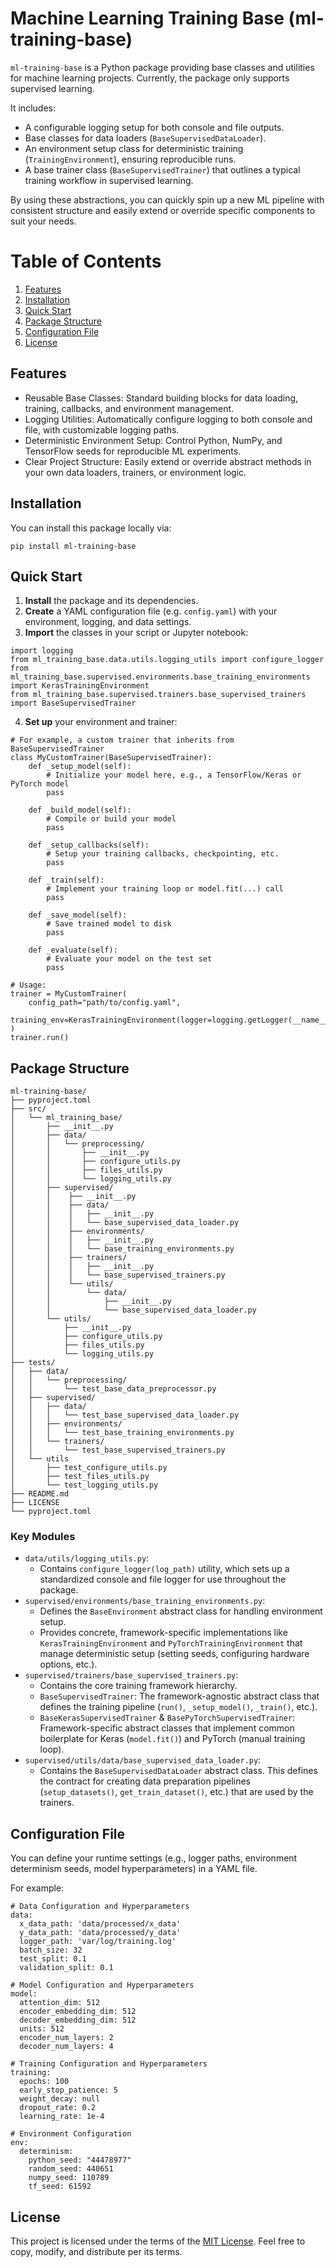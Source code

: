 # Machine Learning Training Base (ml-training-base)

`ml-training-base` is a Python package providing base classes and utilities for machine learning projects. Currently, the package only supports supervised learning.

It includes:
* A configurable logging setup for both console and file outputs. 
* Base classes for data loaders (`BaseSupervisedDataLoader`).
* An environment setup class for deterministic training (`TrainingEnvironment`), ensuring reproducible runs.
* A base trainer class (`BaseSupervisedTrainer`) that outlines a typical training workflow in supervised learning.

By using these abstractions, you can quickly spin up a new ML pipeline with consistent structure and easily extend or override specific components to suit your needs.

# Table of Contents
1. [Features](https://github.com/c-vandenberg/ml-training-base?tab=readme-ov-file#features)
2. [Installation](https://github.com/c-vandenberg/ml-training-base?tab=readme-ov-file#installation)
3. [Quick Start](https://github.com/c-vandenberg/ml-training-base?tab=readme-ov-file#quick-start)
4. [Package Structure](https://github.com/c-vandenberg/ml-training-base?tab=readme-ov-file#package-structure)
5. [Configuration File](https://github.com/c-vandenberg/ml-training-base?tab=readme-ov-file#configuration-file)
6. [License](https://github.com/c-vandenberg/ml-training-base?tab=readme-ov-file#license)

## Features
* Reusable Base Classes: Standard building blocks for data loading, training, callbacks, and environment management. 
* Logging Utilities: Automatically configure logging to both console and file, with customizable logging paths. 
* Deterministic Environment Setup: Control Python, NumPy, and TensorFlow seeds for reproducible ML experiments. 
* Clear Project Structure: Easily extend or override abstract methods in your own data loaders, trainers, or environment logic.

## Installation
You can install this package locally via:
```
pip install ml-training-base
```

## Quick Start
1. **Install** the package and its dependencies.
2. **Create** a YAML configuration file (e.g. `config.yaml`) with your environment, logging, and data settings.
3. **Import** the classes in your script or Jupyter notebook:
```
import logging
from ml_training_base.data.utils.logging_utils import configure_logger
from ml_training_base.supervised.environments.base_training_environments import KerasTrainingEnvironment
from ml_training_base.supervised.trainers.base_supervised_trainers import BaseSupervisedTrainer
```
4. **Set up** your environment and trainer:
```
# For example, a custom trainer that inherits from BaseSupervisedTrainer
class MyCustomTrainer(BaseSupervisedTrainer):
    def _setup_model(self):
        # Initialize your model here, e.g., a TensorFlow/Keras or PyTorch model
        pass

    def _build_model(self):
        # Compile or build your model
        pass

    def _setup_callbacks(self):
        # Setup your training callbacks, checkpointing, etc.
        pass

    def _train(self):
        # Implement your training loop or model.fit(...) call
        pass

    def _save_model(self):
        # Save trained model to disk
        pass

    def _evaluate(self):
        # Evaluate your model on the test set
        pass

# Usage:
trainer = MyCustomTrainer(
    config_path="path/to/config.yaml",
    training_env=KerasTrainingEnvironment(logger=logging.getLogger(__name__))
)
trainer.run()
```

## Package Structure
```
ml-training-base/
├── pyproject.toml
├── src/
│   └── ml_training_base/
│       ├── __init__.py
│       ├── data/
│       │   └── preprocessing/
│       │       ├── __init__.py
│       │       ├── configure_utils.py
│       │       ├── files_utils.py
│       │       └── logging_utils.py
│       ├── supervised/
│       │    ├── __init__.py
│       │    ├── data/
│       │    │   ├── __init__.py
│       │    │   └── base_supervised_data_loader.py
│       │    ├── environments/
│       │    │   ├── __init__.py
│       │    │   └── base_training_environments.py
│       │    ├── trainers/
│       │    │   ├── __init__.py
│       │    │   └── base_supervised_trainers.py
│       │    └── utils/
│       │        └── data/
│       │            ├── __init__.py
│       │            └── base_supervised_data_loader.py
│       └── utils/
│           ├── __init__.py
│           ├── configure_utils.py
│           ├── files_utils.py
│           └── logging_utils.py
├── tests/
│   ├── data/
│   │   └── preprocessing/
│   │       └── test_base_data_preprocessor.py
│   ├── supervised/
│   │   ├── data/
│   │   │   └── test_base_supervised_data_loader.py
│   │   ├── environments/
│   │   │   └── test_base_training_environments.py
│   │   └── trainers/
│   │       └── test_base_supervised_trainers.py
│   └── utils
│       ├── test_configure_utils.py
│       ├── test_files_utils.py
│       └── test_logging_utils.py
├── README.md
├── LICENSE
└── pyproject.toml
```

### Key Modules
* `data/utils/logging_utils.py`:
  * Contains `configure_logger(log_path)` utility, which sets up a standardized console and file logger for use throughout the package.
* `supervised/environments/base_training_environments.py`: 
  * Defines the `BaseEnvironment` abstract class for handling environment setup.
  * Provides concrete, framework-specific implementations like `KerasTrainingEnvironment` and `PyTorchTrainingEnvironment` that manage deterministic setup (setting seeds, configuring hardware options, etc.).
* `supervised/trainers/base_supervised_trainers.py`: 
  * Contains the core training framework hierarchy.
  * `BaseSupervisedTrainer`: The framework-agnostic abstract class that defines the training pipeline (`run()`, `_setup_model()`, `_train()`, etc.).
  * `BaseKerasSupervisedTrainer` & `BasePyTorchSupervisedTrainer`: Framework-specific abstract classes that implement common boilerplate for Keras (`model.fit()`) and PyTorch (manual training loop).
* `supervised/utils/data/base_supervised_data_loader.py`: 
  * Contains the `BaseSupervisedDataLoader` abstract class. This defines the contract for creating data preparation pipelines (`setup_datasets()`, `get_train_dataset()`, etc.) that are used by the trainers.

## Configuration File
You can define your runtime settings (e.g., logger paths, environment determinism seeds, model hyperparameters) in a YAML file. 

For example:
```
# Data Configuration and Hyperparameters
data:
  x_data_path: 'data/processed/x_data'
  y_data_path: 'data/processed/y_data'
  logger_path: 'var/log/training.log'
  batch_size: 32
  test_split: 0.1
  validation_split: 0.1

# Model Configuration and Hyperparameters
model:
  attention_dim: 512
  encoder_embedding_dim: 512
  decoder_embedding_dim: 512
  units: 512
  encoder_num_layers: 2
  decoder_num_layers: 4

# Training Configuration and Hyperparameters
training:
  epochs: 100
  early_stop_patience: 5
  weight_decay: null
  dropout_rate: 0.2
  learning_rate: 1e-4

# Environment Configuration
env:
  determinism:
    python_seed: "44478977"
    random_seed: 440651
    numpy_seed: 110789
    tf_seed: 61592
```

## License
This project is licensed under the terms of the [MIT License](https://opensource.org/license/mit).
Feel free to copy, modify, and distribute per its terms.
